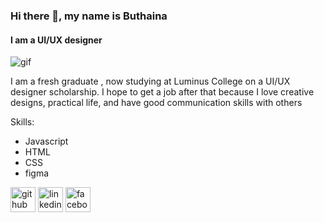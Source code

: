 
### Hi there 👋, my name is Buthaina 
#### I am a UI/UX  designer 
<img src = " [(https://user-images.githubusercontent.com/113937040/235502995-f497f003-8425-4a0f-ab4d-b7c0c5e5f5ff.png)](https://www.google.com/url?sa=i&url=https%3A%2F%2Fgithub.com%2Fjupassamani%2Fjupassamani&psig=AOvVaw0DesJUJc4Ra5lyMfoZGzAP&ust=1683050481334000&source=images&cd=vfe&ved=0CBEQjRxqFwoTCLjQoejZ1P4CFQAAAAAdAAAAABBZ)
" alt = "gif"/>

I am a fresh graduate , now studying at Luminus College on a UI/UX designer scholarship. I hope to get a job after that because I love creative designs, practical life, and have good communication skills with others

Skills: 
* Javascript 
* HTML 
* CSS
* figma 


[<img src='https://cdn.jsdelivr.net/npm/simple-icons@3.0.1/icons/github.svg' alt='github' height='40'>](https://github.com/https://github.com/ButhainaAbuJado)  [<img src='https://cdn.jsdelivr.net/npm/simple-icons@3.0.1/icons/linkedin.svg' alt='linkedin' height='40'>](https://www.linkedin.com/in/https://www.linkedin.com/in/buthaina-abu-jado-7b058a261/)  [<img src='https://cdn.jsdelivr.net/npm/simple-icons@3.0.1/icons/facebook.svg' alt='facebook' height='40'>](https://www.facebook.com/https://www.facebook.com/buthaina.sufian?mibextid=ZbWKwL)  






